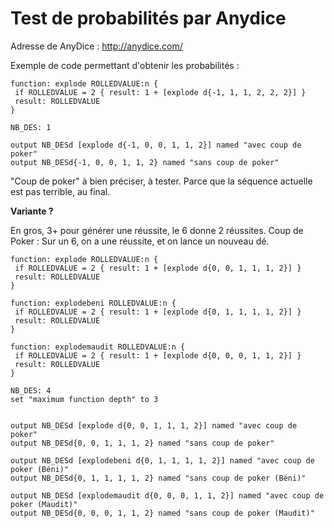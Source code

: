 # Test de probabilités par Anydice

Adresse de AnyDice : http://anydice.com/

Exemple de code permettant d'obtenir les probabilités :


    function: explode ROLLEDVALUE:n {
     if ROLLEDVALUE = 2 { result: 1 + [explode d{-1, 1, 1, 2, 2, 2}] }
     result: ROLLEDVALUE
    }

    NB_DES: 1

    output NB_DESd [explode d{-1, 0, 0, 1, 1, 2}] named "avec coup de poker"
    output NB_DESd{-1, 0, 0, 1, 1, 2} named "sans coup de poker"

"Coup de poker" à bien préciser, à tester. Parce que la séquence actuelle est pas terrible, au final.

**Variante ?**

En gros, 3+ pour générer une réussite, le 6 donne 2 réussites.
Coup de Poker : Sur un 6, on a une réussite, et on lance un nouveau dé.

    function: explode ROLLEDVALUE:n {
     if ROLLEDVALUE = 2 { result: 1 + [explode d{0, 0, 1, 1, 1, 2}] }
     result: ROLLEDVALUE
    }

    function: explodebeni ROLLEDVALUE:n {
     if ROLLEDVALUE = 2 { result: 1 + [explode d{0, 1, 1, 1, 1, 2}] }
     result: ROLLEDVALUE
    }

    function: explodemaudit ROLLEDVALUE:n {
     if ROLLEDVALUE = 2 { result: 1 + [explode d{0, 0, 0, 1, 1, 2}] }
     result: ROLLEDVALUE
    }

    NB_DES: 4
    set "maximum function depth" to 3


    output NB_DESd [explode d{0, 0, 1, 1, 1, 2}] named "avec coup de poker"
    output NB_DESd{0, 0, 1, 1, 1, 2} named "sans coup de poker"

    output NB_DESd [explodebeni d{0, 1, 1, 1, 1, 2}] named "avec coup de poker (Béni)"
    output NB_DESd{0, 1, 1, 1, 1, 2} named "sans coup de poker (Béni)"

    output NB_DESd [explodemaudit d{0, 0, 0, 1, 1, 2}] named "avec coup de poker (Maudit)"
    output NB_DESd{0, 0, 0, 1, 1, 2} named "sans coup de poker (Maudit)"
